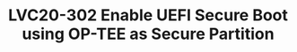---
categories:
- lvc20
description: UEFI Secure boot is a verification mechanism for ensuring that code launched
  by the device firmware is trusted and that each efi payload loaded is validated.<br
  /> According to the UEFI Spec these keys, certificates against which the images
  are verified are stored as Authenticated Variables in UEFI. UEFI Authenticated Variable
  is designed to provision and maintain the UEFI secure boot status.<br /> <br />
  An authenticated variable implementation requires an isolated<br /> execution environment
  to do the authentication and update variables.<br /> Up to now using a secure flash
  for variable, implied disabling a<br /> Secure OS, since the mechanism for storing
  variables and running a Trusted OS is mutually exclusive.<br /> <br /> Management
  Mode (MM) is a generic term used to describe a secure isolated execution environment
  provided by the CPU and related silicon that is entered when the CPU detects a MMI.<br
  /> - For x86 systems, this can be implemented with System <br /> Management Mode
  (SMM).<br /> - For ARM systems, this can be implemented with TrustZone (TZ).<br
  /> <br /> So with Management Mode, we can say that core provides a <br /> Secure
  Partition kind of thing to run Secure Software.<br /> <br /> In this presentation
  we will discuss how on ARM based systems, OP-TEE provides a Secure Partition kind
  of environment to run software for saving authenticated variables
image: /assets/images/featured-images/lvc20/LVC20-302.png
session_id: LVC20-302
session_room: '[Track 1] IoT/Edge/Embedded'
session_slot:
  end_time: 2020-09-24 16:10
  start_time: 2020-09-24 15:45
session_speakers:
- speaker_bio: Having a total experience of 7 years in Embedded Programming.&lt;br
    /&gt; Worked on various areas including PKCS#11, Arm TrustZone, OP-TEE, OpenSSL,
    Networking.
  speaker_company: NXP
  speaker_image: http://avatars.sched.co/b/44/8935403/avatar.jpg.320x320px.jpg?a8e
  speaker_name: Sahil Malhotra
  speaker_position: Lead Software Engineer
  speaker_role: attendee, speaker
- speaker_bio: Linux kernel developer with a taste for networking and performance
  speaker_company: Linaro
  speaker_image: http://avatars.sched.co/e/a0/7234895/avatar.jpg.320x320px.jpg?dcc
  speaker_name: Ilias Apalodimas
  speaker_position: Tech Lead
  speaker_role: speaker
session_track: Security
tag: session
tags: Security
title: LVC20-302 Enable UEFI Secure Boot using OP-TEE as Secure Partition
---